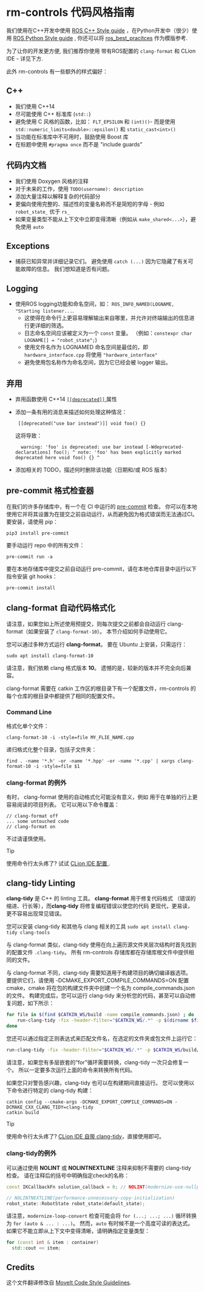 # rm-controls 代码风格指南

我们使用在C++开发中使用 [ROS C++ Style guide](http://wiki.ros.org/CppStyleGuide) ，在Python开发中（很少）使用 [ROS Python Style guide](http://wiki.ros.org/PyStyleGuide) , 你还可以将 [ros_best_pracitces](https://github.com/leggedrobotics/ros_best_practices) 作为模版参考.

为了让你的开发更方便, 我们推荐你使用 带有ROS配置的 ``clang-format`` 和 CLion IDE - 详见下方.

此外 rm-controls 有一些额外的样式偏好：

## C++

 - 我们使用 C++14
 - 尽可能使用 C++ 标准库 (``std::``) 
 - 避免使用 C 风格的函数，比如： ``FLT_EPSILON`` 和 ``(int)()``-  而是使用 ``std::numeric_limits<double>::epsilon()`` 和 ``static_cast<int>()``
 - 当功能在标准库中不可用时，鼓励使用 Boost 库
 - 在标题中使用 ``#pragma once`` 而不是 "include guards"

## 代码内文档

 - 我们使用 Doxygen 风格的注释
 - 对于未来的工作，使用 ``TODO(username): description``
 - 添加大量注释以解释复杂的代码部分
 - 更偏向使用完整的、描述性的变量名称而不是简短的字母 - 例如 ``robot_state_`` 优于 ``rs_``
 - 如果变量类型不能从上下文中立即变得清晰（例如从 ``make_shared<...>``），避免使用 ``auto``

## Exceptions
 - 捕获已知异常并详细记录它们。 避免使用 ``catch (...)`` 因为它隐藏了有关可能故障的信息。 我们想知道是否有问题。

## Logging

 - 使用ROS logging功能和命名空间，如： ``ROS_INFO_NAMED(LOGNAME, "Starting listener...``.
   - 这使得在命令行上更容易理解输出来自哪里，并允许对终端输出的信息进行更详细的筛选。
   - 日志命名空间应该被定义为一个 ``const`` 变量。 （例如：``constexpr char LOGNAME[] = "robot_state";``)
   - 使用文件名作为 LOGNAMED 命名空间是最佳的，即 ``hardware_interface.cpp`` 将使用 ``"hardware_interface"``
   - 避免使用包名称作为命名空间，因为它已经会被 logger 输出。

## 弃用

 - 弃用函数使用 C++14 [ ``[[deprecated]]`` ](https://en.cppreference.com/w/cpp/language/attributes/deprecated) 属性
 - 添加一条有用的消息来描述如何处理这种情况：

        [[deprecated("use bar instead")]] void foo() {}

   这将导致：

         warning: 'foo' is deprecated: use bar instead [-Wdeprecated-declarations] foo(); ^ note: 'foo' has been explicitly marked deprecated here void foo() {} ^

 - 添加相关的 TODO，描述何时删除该功能（日期和/或 ROS 版本）


## pre-commit 格式检查器

在我们的许多存储库中，有一个在 CI 中运行的 [pre-commit](https://pre-commit.com/) 检查。
你可以在本地使用它并将其设置为在提交之前自动运行，从而避免因为格式错误而无法通过CI。
要安装，请使用 pip：

    pip3 install pre-commit

要手动运行 repo 中的所有文件：

    pre-commit run -a

要在本地存储库中提交之前自动运行 pre-commit，请在本地仓库目录中运行以下指令安装 git hooks：

    pre-commit install

## clang-format 自动代码格式化

请注意，如果您如上所述使用预提交，则每次提交之前都会自动运行 clang-format（如果安装了 `clang-format-10`）。 本节介绍如何手动使用它。

您可以通过多种方式运行 **clang-format**。 要在 Ubuntu 上安装，只需运行：

    sudo apt install clang-format-10

请注意，我们依赖 clang 格式版本 **10**。 遗憾的是，较新的版本并不完全向后兼容。

clang-format 需要在 catkin 工作区的根目录下有一个配置文件，rm-controls 的每个仓库的根目录中都提供了相同的配置文件。

### Command Line

格式化单个文件：

    clang-format-10 -i -style=file MY_FLIE_NAME.cpp

递归格式化整个目录，包括子文件夹：

    find . -name '*.h' -or -name '*.hpp' -or -name '*.cpp' | xargs clang-format-10 -i -style=file $1

### clang-format 的例外

有时， clang-format 使用的自动格式化可能没有意义，例如 用于在单独的行上更容易阅读的项目列表。 它可以用以下命令覆盖：

    // clang-format off
    ... some untouched code
    // clang-format on

不过请谨慎使用。

> [!Tip]
>
> 使用命令行太头疼了? 试试 [CLion IDE 配置 ](./ide_config).


## clang-tidy Linting

**clang-tidy** 是 C++ 的 linting 工具。 **clang-format** 用于修复代码格式
（错误的缩进、行长等），而**clang-tidy** 将修复编程错误以使您的代码
更现代，更易读，更不容易出现常见错误。

您可以安装 clang-tidy 和其他与 clang 相关的工具
`sudo apt install clang-tidy clang-tools`

与 clang-format 类似，clang-tidy 使用在向上遍历源文件夹层次结构时首先找到的配置文件 `.clang-tidy`。 所有 rm-controls 存储库都在存储库根文件中提供相同的文件。

与 clang-format 不同，clang-tidy 需要知道用于构建项目的确切编译器选项。 要提供它们，请使用 -DCMAKE_EXPORT_COMPILE_COMMANDS=ON 配置 cmake，cmake 将在包的构建文件夹中创建一个名为 compile_commands.json 的文件。 构建完成后，您可以运行 clang-tidy 来分析您的代码，甚至可以自动修复问题，如下所示：

```sh
for file in $(find $CATKIN_WS/build -name compile_commands.json) ; do
	run-clang-tidy -fix -header-filter="$CATKIN_WS/.*" -p $(dirname $file)
done
```
您还可以通过指定正则表达式来匹配文件名，在选定的文件夹或包文件上运行它：
```sh
run-clang-tidy -fix -header-filter="$CATKIN_WS/.*" -p $CATKIN_WS/build/rm_hw rm_hw
```

请注意，如果您有多层嵌套的“for”循环需要转换，clang-tidy
一次只会修复一个。 所以一定要多次运行上面的命令来转换所有代码。

如果您只对警告感兴趣，clang-tidy 也可以在构建期间直接运行。
您可以使用以下命令进行特定的 clang-tidy 构建：
```
catkin config --cmake-args -DCMAKE_EXPORT_COMPILE_COMMANDS=ON -DCMAKE_CXX_CLANG_TIDY=clang-tidy
catkin build
```

> [!Tip]
>
> 使用命令行太头疼了? [CLion IDE 自带 clang-tidy](https://www.jetbrains.com/help/clion/clang-tidy-checks-support.html)，直接使用即可。


### clang-tidy的例外

可以通过使用 **NOLINT** 或 **NOLINTNEXTLINE** 注释来抑制不需要的 clang-tidy 检查。 请在注释后的括号中明确指定check的名称：
```c++
const IKCallbackFn solution_callback = 0; // NOLINT(modernize-use-nullptr)

// NOLINTNEXTLINE(performance-unnecessary-copy-initialization)
robot_state::RobotState robot_state(default_state);
```
请注意，`modernize-loop-convert` 检查可能会将 `for (...; ...; ...)` 循环转换为 `for (auto & ... : ...)`。
然而，`auto` 有时候不是一个高度可读的表达式。
如果它不能立即从上下文中变得清晰，请明确指定变量类型：
```c++
for (const int & item : container)
  std::cout << item;
```

## Credits
这个文件翻译修改自 [MoveIt Code Style Guidelines](https://moveit.ros.org/documentation/contributing/code/).
